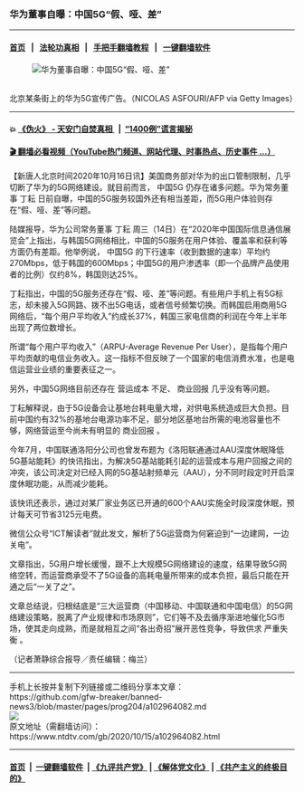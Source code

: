 ### 华为董事自曝：中国5G“假、哑、差”
------------------------

#### [首页](https://github.com/gfw-breaker/banned-news3/blob/master/README.md) &nbsp;&nbsp;|&nbsp;&nbsp; [法轮功真相](https://github.com/begood0513/basic/blob/master/README.md)  &nbsp;&nbsp;|&nbsp;&nbsp; [手把手翻墙教程](https://github.com/gfw-breaker/guides/wiki)  &nbsp;&nbsp;|&nbsp;&nbsp; [一键翻墙软件](https://github.com/gfw-breaker/nogfw/blob/master/README.md)  



<div><div class="featured_image">
 <figure>
  <img alt="华为董事自曝：中国5G“假、哑、差”" src="https://i.ntdtv.com/assets/uploads/2020/10/GettyImages-1214552278-800x450.jpg"/>
 </figure><br/>
 <span class="caption">
  北京某条街上的华为5G宣传广告。（NICOLAS ASFOURI/AFP via Getty Images）
 </span>
</div>
</div><hr/>

#### 💥 [《伪火》 - 天安门自焚真相 ](http://158.247.195.190:10000/videos/blog/weihuo.html)&nbsp; |&nbsp; [“1400例”谎言揭秘  ](http://158.247.195.190:10000/videos/blog/jiexi1400.html)

#### [ 🎬  翻墙必看视频（YouTube热门频道、网站代理、时事热点、历史事件 ...）](https://github.com/gfw-breaker/links/blob/master/banned.md)

<div><div class="post_content" itemprop="articleBody">
 <p>
  【新唐人北京时间2020年10月16日讯】美国商务部对华为的出口管制限制，几乎切断了华为的5G网络建设。就目前而言，
  <ok href="https://www.ntdtv.com/gb/中国5g.htm">
   中国5G
  </ok>
  仍存在诸多问题。华为常务董事
  <ok href="https://www.ntdtv.com/gb/丁耘.htm">
   丁耘
  </ok>
  日前自曝，中国的5G服务较国外还有相当差距，而5G用户体验则存在“假、哑、差”等问题。
 </p>
 <p>
  陆媒报导，华为公司常务董事
  <ok href="https://www.ntdtv.com/gb/丁耘.htm">
   丁耘
  </ok>
  周三（14日）在“2020年中国国际信息通信展览会”上指出，与韩国5G网络相比，中国的5G服务在用户体验、覆盖率和获利等方面仍有差距。他举例说，
  <ok href="https://www.ntdtv.com/gb/中国5g.htm">
   中国5G
  </ok>
  的下行速率（收到数据的速率）平均约270Mbps，低于韩国的600Mbps；中国5G的用户渗透率（即一个品牌产品使用者的比例）仅约8%，韩国则达25%。
 </p>
 <p>
  丁耘指出，中国的5G服务还存在“假、哑、差”等问题。有些用户手机上有5G标志，却未接入5G网路、拨不出5G电话，或者信号频繁切换。而韩国启用商用5G网络后，“每个用户平均收入”约成长37%，韩国三家电信商的利润在今年上半年出现了两位数增长。
 </p>
 <p>
  所谓“每个用户平均收入”（ARPU-Average Revenue Per User），是指每个用户平均贡献的电信业务收入。这一指标不但反映了一个国家的电信消费水准，也是电信运营业业绩的重要表征之一。
 </p>
 <p>
  另外，中国5G网络目前还存在
  <ok href="https://www.ntdtv.com/gb/营运成本.htm">
   营运成本
  </ok>
  不足、
  <ok href="https://www.ntdtv.com/gb/商业回报.htm">
   商业回报
  </ok>
  几乎没有等问题。
 </p>
 <p>
  丁耘解释说，由于5G设备会让基地台耗电量大增，对供电系统造成巨大负担。目前中国约有32%的基地台电源功率不足，部分地区基地台所需的电池容量也不够，网络营运至今尚未有明显的
  <ok href="https://www.ntdtv.com/gb/商业回报.htm">
   商业回报
  </ok>
  。
 </p>
 <p>
  今年7月，中国联通洛阳分公司也曾发布题为《洛阳联通通过AAU深度休眠降低5G基站能耗》的快讯指出，为解决5G基站能耗引起的运营成本与用户回报之间的冲突，该公司决定对已经入网的5G基站射频单元（AAU），分不同时段定时开启深度休眠功能，从而减少能耗。
 </p>
 <p>
  该快讯还表示，通过对某厂家业务区已开通的600个AAU实施全时段深度休眠，预计每天可节省3125元电费。
 </p>
 <p>
  微信公众号“ICT解读者”就此发文，解析了5G运营商为何窘迫到“一边建网，一边关电”。
 </p>
 <p>
  文章指出，5G用户增长缓慢，跟不上大规模5G网络建设的速度，结果导致5G网络空转，而运营商承受不了5G设备的高耗电量所带来的成本负担，最后只能在开通之后“一关了之”。
 </p>
 <p>
  文章总结说，归根结底是“三大运营商（中国移动、中国联通和中国电信）的5G网络建设策略，脱离了产业规律和市场原则”，它们等不及去循序渐进地催化5G市场，使其走向成熟，而是就相互之间“各出奇招”展开恶性竞争，导致供求
  <ok href="https://www.ntdtv.com/gb/严重失衡.htm">
   严重失衡
  </ok>
  。
 </p>
 <p>
  （记者萧静综合报导／责任编辑：梅兰）
 </p>
 <div class="single_ad">
 </div>
</div>
</div>
<hr/>
手机上长按并复制下列链接或二维码分享本文章：<br/>
https://github.com/gfw-breaker/banned-news3/blob/master/pages/prog204/a102964082.md <br/>
<a href='https://github.com/gfw-breaker/banned-news3/blob/master/pages/prog204/a102964082.md'><img src='https://github.com/gfw-breaker/banned-news3/blob/master/pages/prog204/a102964082.md.png'/></a> <br/>
原文地址（需翻墙访问）：https://www.ntdtv.com/gb/2020/10/15/a102964082.html


------------------------
#### [首页](https://github.com/gfw-breaker/banned-news3/blob/master/README.md) &nbsp;|&nbsp; [一键翻墙软件](https://github.com/gfw-breaker/nogfw/blob/master/README.md) &nbsp;| [《九评共产党》](https://github.com/gfw-breaker/9ping.md/blob/master/README.md#九评之一评共产党是什么) | [《解体党文化》](https://github.com/gfw-breaker/jtdwh.md/blob/master/README.md) | [《共产主义的终极目的》](https://github.com/gfw-breaker/gczydzjmd.md/blob/master/README.md)


<img src='http://gfw-breaker.win/banned-news3/pages/prog204/a102964082.md' width='0px' height='0px'/>